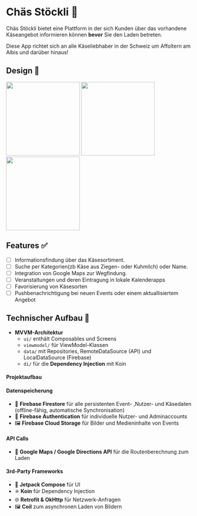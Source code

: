 # Chäs Stöckli 🧀


Chäs Stöckli bietet eine Plattform in der sich Kunden über das vorhandene Käseangebot informieren können **bevor**
Sie den Laden betreten. 
 
Diese App richtet sich an alle Käseliebhaber in der Schweiz um Affoltern am Albis und darüber hinaus!


## Design 🎨

<p>
  <img src="./img/screen1.png" width="200">
  <img src="./img/screen2.png" width="200">
  <img src="./img/screen3.png" width="200">
</p>


## Features ✅

- [ ] Informationsfindung über das Käsesortiment.
- [ ] Suche per Kategorien(zb Käse aus Ziegen- oder Kuhmilch) oder Name.
- [ ] Integration von Google Maps zur Wegfindung.
- [ ] Veranstaltungen und deren Eintragung in lokale Kalenderapps
- [ ] Favorisierung von Käsesorten
- [ ] Pushbenachrichtigung bei neuen Events oder einem aktuallisiertem Angebot

## Technischer Aufbau 🔧

- **MVVM-Architektur**
  - `ui/` enthält Composables und Screens
  - `viewmodel/` für ViewModel-Klassen
  - `data/` mit Repositories, RemoteDataSource (API) und LocalDataSource (Firebase)
  - `di/` für die  **Dependency Injection** mit Koin 


#### Projektaufbau

#### Datenspeicherung

- 🔄 **Firebase Firestore** für alle persistenten Event- ,Nutzer- und Käsedaten (offline-fähig, automatische Synchronisation)
- 🔐 **Firebase Authentication** für individuelle Nutzer- und Adminaccounts 
- 🖼️ **Firebase Cloud Storage** für Bilder und Medieninhalte von Events


#### API Calls

- 📍 **Google Maps  / Google Directions API** für die Routenberechnung zum Laden


#### 3rd-Party Frameworks

- 💎 **Jetpack Compose** für UI
- ✳️ **Koin** für Dependency Injection
- 🌐 **Retrofit & OkHttp** für Netzwerk-Anfragen
- 🖼️ **Coil** zum asynchronen Laden von Bildern

